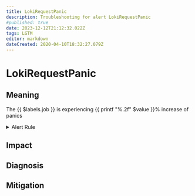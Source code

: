 ```yaml
---
title: LokiRequestPanic
description: Troubleshooting for alert LokiRequestPanic
#published: true
date: 2023-12-12T21:12:32.022Z
tags: LGTM
editor: markdown
dateCreated: 2020-04-10T18:32:27.079Z
---
```


# LokiRequestPanic

## Meaning
[//]: # "Short paragraph that explains what the alert means"
The {{ $labels.job }} is experiencing {{ printf "%.2f" $value }}% increase of panics

<details>
  <summary>Alert Rule</summary>

  ```yaml
alert: LokiRequestPanic
expr: sum(increase(loki_panic_total[10m])) by (namespace, job) > 0
for: 5m
labels:
    severity: critical
annotations:
    summary: Loki request panic (instance {{ $labels.instance }})
    description: |-
        The {{ $labels.job }} is experiencing {{ printf "%.2f" $value }}% increase of panics
          VALUE = {{ $value }}
          LABELS = {{ $labels }}
    runbook: https://github.com/srerun/prometheus-alerts/content/runbooks/LokiRequestPanic

  ```
</details>


## Impact
[//]: # "What could / will happen if the alert is not addressed"



## Diagnosis
[//]: # "Steps to take to identify the cause of the problem"



## Mitigation
[//]: # "The steps necessary to resolve the alert"
